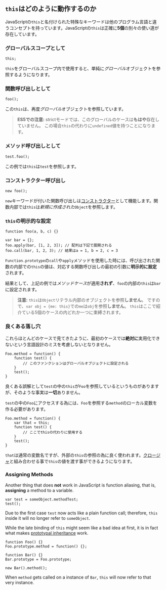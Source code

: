## `this`はどのように動作するのか

JavaScriptの`this`と名付けられた特殊なキーワードは他のプログラム言語と違うコンセプトを持っています。JavaScriptの`this`は正確に**5個**の別々の使い道が存在しています。

### グローバルスコープとして

    this;

`this`をグローバルスコープ内で使用すると、単純に*グローバル*オブジェクトを参照するようになります。


### 関数呼び出しとして

    foo();

この`this`は、再度*グローバル*オブジェクトを参照しています。

> **ES5での注意:** strictモードでは、このグローバルのケースは**もはや**存在していません。
> この場合`this`の代わりに`undefined`値を持つことになります。

### メソッド呼び出しとして

    test.foo(); 

この例では`this`は`test`を参照します。

### コンストラクター呼び出し

    new foo(); 

`new`キーワードが付いた関数呼び出しは[コンストラクター](#function.constructors)として機能します。関数内部では`this`は*新規に作成された*`Object`を参照します。

### `this`の明示的な設定

    function foo(a, b, c) {}

    var bar = {};
    foo.apply(bar, [1, 2, 3]); // 配列は下記で展開される
    foo.call(bar, 1, 2, 3); // 結果はa = 1, b = 2, c = 3

 `Function.prototype`の`call`や`apply`メソッドを使用した時には、呼び出された関数の内部での`this`の値は、対応する関数呼び出しの最初の引数に**明示的に設定**されます。

結果として、上記の例では*メソッドケース*が適用**されず**、`foo`の内部の`this`は`bar`に設定されます。

> **注意:** `this`は`Object`リテラル内部のオブジェクトを参照**しません**。
> ですので、`var obj = {me: this}`での`me`は`obj`を参照**しません**。
> `this`はここで紹介ている5個のケースの内どれか一つに束縛されます。

### 良くある落し穴

これらほとんどのケースで見てきたように、最初のケースでは**絶対に**実用化できないという言語設計のミスを考慮しないとなりません。

    Foo.method = function() {
        function test() {
            // このファンクションはグローバルオブジェクトに設定される
        }
        test();
    }

良くある誤解として`test`の中の`this`が`Foo`を参照しているというものがありますが、そのような事実は**一切**ありません。

`test`の中の`Foo`にアクセスする為には、`Foo`を参照する`method`のローカル変数を作る必要があります。

    Foo.method = function() {
        var that = this;
        function test() {
            // ここでthisの代わりに使用する
        }
        test();
    }

`that`は通常の変数名ですが、外部の`this`の参照の為に良く使われます。[クロージャ](#function.closures)と組み合わせる事で`this`の値を渡す事ができるようになります。

### Assigning Methods

Another thing that does **not** work in JavaScript is function aliasing, that is,
**assigning** a method to a variable.

    var test = someObject.methodTest;
    test();

Due to the first case `test` now acts like a plain function call; therefore,
`this` inside it will no longer refer to `someObject`.

While the late binding of `this` might seem like a bad idea at first, it is in 
fact what makes [prototypal inheritance](#object.prototype) work. 

    function Foo() {}
    Foo.prototype.method = function() {};

    function Bar() {}
    Bar.prototype = Foo.prototype;

    new Bar().method();

When `method` gets called on a instance of `Bar`, `this` will now refer to that
very instance. 


